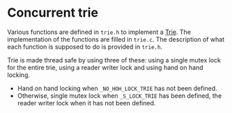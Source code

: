 # Concurrent trie

Various functions are defined in `trie.h` to implement a [Trie](https://en.wikipedia.org/wiki/Trie). The implementation of the functions are filled in `trie.c`. The description of what each function is supposed to do is provided in `trie.h`. 

Trie is made thread safe by using three of these: using a single mutex lock for the entire trie, using a reader writer lock and using hand on hand locking. 
  - Hand on hand locking when `_NO_HOH_LOCK_TRIE` has not been defined. 
  - Otherwise, single mutex lock when `_S_LOCK_TRIE` has been defined, the reader writer lock when it has not been defined.

